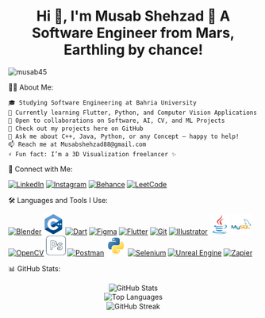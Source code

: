 <div align="center">
    <h1>
    Hi 👋, I'm Musab Shehzad
🚀 A Software Engineer from Mars, Earthling by chance!
</h1>
</div>

<p align="left"> <img src="https://komarev.com/ghpvc/?username=musab45&label=Visitors&color=0e75b6&style=flat" alt="musab45" /> </p>

👨‍💻 About Me:

    🎓 Studying Software Engineering at Bahria University
    🌱 Currently learning Flutter, Python, and Computer Vision Applications
    🤝 Open to collaborations on Software, AI, CV, and ML Projects
    💼 Check out my projects here on GitHub
    💬 Ask me about C++, Java, Python, or any Concept — happy to help!
    📫 Reach me at Musabshehzad88@gmail.com
    ⚡ Fun fact: I’m a 3D Visualization freelancer ✨

🔗 Connect with Me:
<p align="left"> <a href="https://linkedin.com/in/musab-shehzad-258184189/" target="_blank"><img src="https://raw.githubusercontent.com/rahuldkjain/github-profile-readme-generator/master/src/images/icons/Social/linked-in-alt.svg" alt="LinkedIn" height="30" width="40" /></a> <a href="https://instagram.com/musab_.shehzad" target="_blank"><img src="https://raw.githubusercontent.com/rahuldkjain/github-profile-readme-generator/master/src/images/icons/Social/instagram.svg" alt="Instagram" height="30" width="40" /></a> <a href="https://www.behance.net/musab88" target="_blank"><img src="https://raw.githubusercontent.com/rahuldkjain/github-profile-readme-generator/master/src/images/icons/Social/behance.svg" alt="Behance" height="30" width="40" /></a> <a href="https://www.leetcode.com/musab88" target="_blank"><img src="https://raw.githubusercontent.com/rahuldkjain/github-profile-readme-generator/master/src/images/icons/Social/leet-code.svg" alt="LeetCode" height="30" width="40" /></a> </p>

🛠️ Languages and Tools I Use:
<p align="left"> <a href="https://www.blender.org/" target="_blank"><img src="https://download.blender.org/branding/community/blender_community_badge_white.svg" alt="Blender" width="40" height="40" /></a> <a href="https://www.w3schools.com/cpp/" target="_blank"><img src="https://raw.githubusercontent.com/devicons/devicon/master/icons/cplusplus/cplusplus-original.svg" alt="C++" width="40" height="40" /></a> <a href="https://dart.dev" target="_blank"><img src="https://www.vectorlogo.zone/logos/dartlang/dartlang-icon.svg" alt="Dart" width="40" height="40" /></a> <a href="https://www.figma.com/" target="_blank"><img src="https://www.vectorlogo.zone/logos/figma/figma-icon.svg" alt="Figma" width="40" height="40" /></a> <a href="https://flutter.dev" target="_blank"><img src="https://www.vectorlogo.zone/logos/flutterio/flutterio-icon.svg" alt="Flutter" width="40" height="40" /></a> <a href="https://git-scm.com/" target="_blank"><img src="https://www.vectorlogo.zone/logos/git-scm/git-scm-icon.svg" alt="Git" width="40" height="40" /></a> <a href="https://www.adobe.com/in/products/illustrator.html" target="_blank"><img src="https://www.vectorlogo.zone/logos/adobe_illustrator/adobe_illustrator-icon.svg" alt="Illustrator" width="40" height="40" /></a> <a href="https://www.java.com" target="_blank"><img src="https://raw.githubusercontent.com/devicons/devicon/master/icons/java/java-original.svg" alt="Java" width="40" height="40" /></a> <a href="https://www.mysql.com/" target="_blank"><img src="https://raw.githubusercontent.com/devicons/devicon/master/icons/mysql/mysql-original-wordmark.svg" alt="MySQL" width="40" height="40" /></a> <a href="https://opencv.org/" target="_blank"><img src="https://www.vectorlogo.zone/logos/opencv/opencv-icon.svg" alt="OpenCV" width="40" height="40" /></a> <a href="https://www.photoshop.com/en" target="_blank"><img src="https://raw.githubusercontent.com/devicons/devicon/master/icons/photoshop/photoshop-line.svg" alt="Photoshop" width="40" height="40" /></a> <a href="https://postman.com" target="_blank"><img src="https://www.vectorlogo.zone/logos/getpostman/getpostman-icon.svg" alt="Postman" width="40" height="40" /></a> <a href="https://www.python.org" target="_blank"><img src="https://raw.githubusercontent.com/devicons/devicon/master/icons/python/python-original.svg" alt="Python" width="40" height="40" /></a> <a href="https://www.selenium.dev" target="_blank"><img src="https://raw.githubusercontent.com/detain/svg-logos/780f25886640cef088af994181646db2f6b1a3f8/svg/selenium-logo.svg" alt="Selenium" width="40" height="40" /></a> <a href="https://unrealengine.com/" target="_blank"><img src="https://raw.githubusercontent.com/kenangundogan/fontisto/036b7eca71aab1bef8e6a0518f7329f13ed62f6b/icons/svg/brand/unreal-engine.svg" alt="Unreal Engine" width="40" height="40" /></a> <a href="https://zapier.com" target="_blank"><img src="https://www.vectorlogo.zone/logos/zapier/zapier-icon.svg" alt="Zapier" width="40" height="40" /></a> </p>

📊 GitHub Stats:
<div align="center"> <img align="center" src="https://github-readme-stats.vercel.app/api?username=musab45&show_icons=true&theme=dark&locale=en" alt="GitHub Stats" /> <br> <img align="center" src="https://github-readme-stats.vercel.app/api/top-langs?username=musab45&show_icons=true&theme=dark&locale=en&layout=compact" alt="Top Languages" /> <br> <img align="center" src="https://github-readme-streak-stats.herokuapp.com/?user=musab45&theme=dark" alt="GitHub Streak" /> </div>
